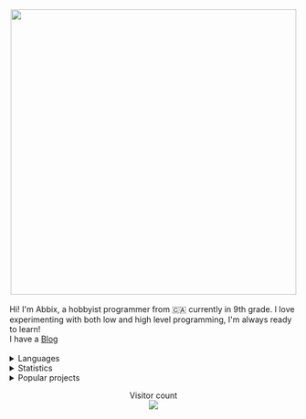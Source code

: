 <center><img src="whoami.png" width="500"></center>
<br/>
Hi! I'm Abbix, a hobbyist programmer from 🇨🇦 currently in 9th grade. I love experimenting with both low and high level programming, I'm always ready to learn!
<br/>
I have a <a href="https://abbix.me">Blog</a>
<br/>
<br/>
<details>
      <summary> Languages </summary>
<center><img src="langs.png" width="500"></center>
      <br/>
Here are the languages I know/am learning:
<br>
- C/C++
<br>
- Python
<br>
- Scheme
<br>
- A bit of lua 
<br>
- A bit of go
<br>
- Common Lisp
<br> 
- Basics of x86 assembly
<br />
<br />
</details>
<details>
      <summary> Statistics </summary>
<center><img src="stats.png" width="500"></center>
<br/>
<br/>
  <img align="center" src="https://github-readme-stats.vercel.app/api?username=Abb1x&show_icons=true&include_all_commits=true&theme=dracula" alt="Abb1x's github stats" />
      <br />
  <img align="center" src="https://github-readme-stats.vercel.app/api/top-langs/?username=Abb1x&layout=compact&theme=dracula" />
  </details>
  <details>
      <summary>Popular projects</summary>
  <a href="https://github.com/Abb1x/Tux">
  <img align="center" src="https://github-readme-stats.vercel.app/api/pin/?username=Abb1x&repo=Tux&theme=dracula" /> 
  </a>
  <br />
   <a href="https://github.com/Abb1x/emerald">
  <img align="center" src="https://github-readme-stats.vercel.app/api/pin/?username=Abb1x&repo=emerald&theme=dracula" /> 
  </a>
  </details>
  <p align="center"> 
  Visitor count<br>
  <img src="https://profile-counter.glitch.me/Abb1x/count.svg" />
</p>


<!--
**alisaber272/alisaber272** is a ✨ _special_ ✨ repository because its `README.md` (this file) appears on your GitHub profile.

Here are some ideas to get you started:

- 🔭 I’m currently working on ...
- 🌱 I’m currently learning ...
- 👯 I’m looking to collaborate on ...
- 🤔 I’m looking for help with ...
- 💬 Ask me about ...
- 📫 How to reach me: ...
- 😄 Pronouns: ...
- ⚡ Fun fact: ...
-->

